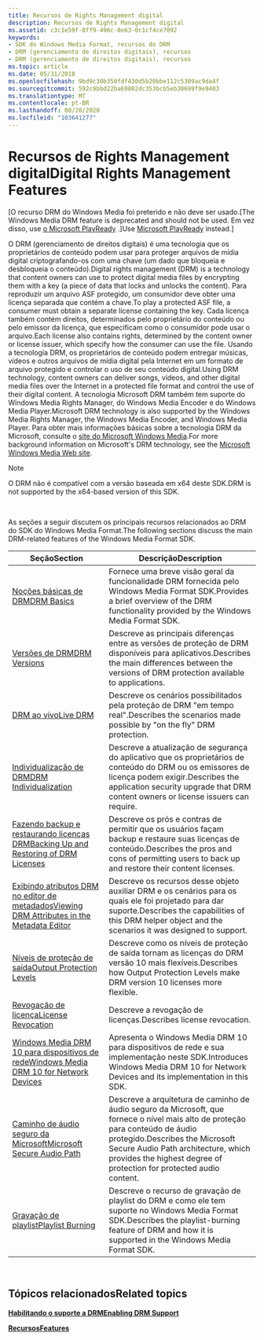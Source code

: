 ```yaml
---
title: Recursos de Rights Management digital
description: Recursos de Rights Management digital
ms.assetid: c3c1e59f-8ff9-496c-8e63-0c1cf4ce7092
keywords:
- SDK do Windows Media Format, recursos do DRM
- DRM (gerenciamento de direitos digitais), recursos
- DRM (gerenciamento de direitos digitais), recursos
ms.topic: article
ms.date: 05/31/2018
ms.openlocfilehash: 9bd9c30b350fdf430d5b20bbe112c5309ac9da4f
ms.sourcegitcommit: 592c9bbd22ba69802dc353bcb5eb30699f9e9403
ms.translationtype: MT
ms.contentlocale: pt-BR
ms.lasthandoff: 08/20/2020
ms.locfileid: "103641277"
---
```

# <a name="digital-rights-management-features"></a><span data-ttu-id="e5ba2-106">Recursos de Rights Management digital</span><span class="sxs-lookup"><span data-stu-id="e5ba2-106">Digital Rights Management Features</span></span>

<span data-ttu-id="e5ba2-107">\[O recurso DRM do Windows Media foi preterido e não deve ser usado.</span><span class="sxs-lookup"><span data-stu-id="e5ba2-107">\[The Windows Media DRM feature is deprecated and should not be used.</span></span> <span data-ttu-id="e5ba2-108">Em vez disso, use [o Microsoft PlayReady](/windows/uwp/audio-video-camera/playready-client-sdk) .\]</span><span class="sxs-lookup"><span data-stu-id="e5ba2-108">Use [Microsoft PlayReady](/windows/uwp/audio-video-camera/playready-client-sdk) instead.\]</span></span>

<span data-ttu-id="e5ba2-109">O DRM (gerenciamento de direitos digitais) é uma tecnologia que os proprietários de conteúdo podem usar para proteger arquivos de mídia digital criptografando-os com uma chave (um dado que bloqueia e desbloqueia o conteúdo).</span><span class="sxs-lookup"><span data-stu-id="e5ba2-109">Digital rights management (DRM) is a technology that content owners can use to protect digital media files by encrypting them with a key (a piece of data that locks and unlocks the content).</span></span> <span data-ttu-id="e5ba2-110">Para reproduzir um arquivo ASF protegido, um consumidor deve obter uma licença separada que contém a chave.</span><span class="sxs-lookup"><span data-stu-id="e5ba2-110">To play a protected ASF file, a consumer must obtain a separate license containing the key.</span></span> <span data-ttu-id="e5ba2-111">Cada licença também contém direitos, determinados pelo proprietário do conteúdo ou pelo emissor da licença, que especificam como o consumidor pode usar o arquivo.</span><span class="sxs-lookup"><span data-stu-id="e5ba2-111">Each license also contains rights, determined by the content owner or license issuer, which specify how the consumer can use the file.</span></span> <span data-ttu-id="e5ba2-112">Usando a tecnologia DRM, os proprietários de conteúdo podem entregar músicas, vídeos e outros arquivos de mídia digital pela Internet em um formato de arquivo protegido e controlar o uso de seu conteúdo digital.</span><span class="sxs-lookup"><span data-stu-id="e5ba2-112">Using DRM technology, content owners can deliver songs, videos, and other digital media files over the Internet in a protected file format and control the use of their digital content.</span></span> <span data-ttu-id="e5ba2-113">A tecnologia Microsoft DRM também tem suporte do Windows Media Rights Manager, do Windows Media Encoder e do Windows Media Player.</span><span class="sxs-lookup"><span data-stu-id="e5ba2-113">Microsoft DRM technology is also supported by the Windows Media Rights Manager, the Windows Media Encoder, and Windows Media Player.</span></span> <span data-ttu-id="e5ba2-114">Para obter mais informações básicas sobre a tecnologia DRM da Microsoft, consulte o [site do Microsoft Windows Media](https://support.microsoft.com/help/17946/windows-media).</span><span class="sxs-lookup"><span data-stu-id="e5ba2-114">For more background information on Microsoft's DRM technology, see the [Microsoft Windows Media Web site](https://support.microsoft.com/help/17946/windows-media).</span></span>

> [!Note]  
> <span data-ttu-id="e5ba2-115">O DRM não é compatível com a versão baseada em x64 deste SDK.</span><span class="sxs-lookup"><span data-stu-id="e5ba2-115">DRM is not supported by the x64-based version of this SDK.</span></span>

 

<span data-ttu-id="e5ba2-116">As seções a seguir discutem os principais recursos relacionados ao DRM do SDK do Windows Media Format.</span><span class="sxs-lookup"><span data-stu-id="e5ba2-116">The following sections discuss the main DRM-related features of the Windows Media Format SDK.</span></span>



| <span data-ttu-id="e5ba2-117">Seção</span><span class="sxs-lookup"><span data-stu-id="e5ba2-117">Section</span></span>                                                                                            | <span data-ttu-id="e5ba2-118">Descrição</span><span class="sxs-lookup"><span data-stu-id="e5ba2-118">Description</span></span>                                                                                                                          |
|----------------------------------------------------------------------------------------------------|--------------------------------------------------------------------------------------------------------------------------------------|
| [<span data-ttu-id="e5ba2-119">Noções básicas de DRM</span><span class="sxs-lookup"><span data-stu-id="e5ba2-119">DRM Basics</span></span>](drm-basics.md)                                                                       | <span data-ttu-id="e5ba2-120">Fornece uma breve visão geral da funcionalidade DRM fornecida pelo Windows Media Format SDK.</span><span class="sxs-lookup"><span data-stu-id="e5ba2-120">Provides a brief overview of the DRM functionality provided by the Windows Media Format SDK.</span></span>                                         |
| [<span data-ttu-id="e5ba2-121">Versões de DRM</span><span class="sxs-lookup"><span data-stu-id="e5ba2-121">DRM Versions</span></span>](drm-versions.md)                                                                   | <span data-ttu-id="e5ba2-122">Descreve as principais diferenças entre as versões de proteção de DRM disponíveis para aplicativos.</span><span class="sxs-lookup"><span data-stu-id="e5ba2-122">Describes the main differences between the versions of DRM protection available to applications.</span></span>                                     |
| [<span data-ttu-id="e5ba2-123">DRM ao vivo</span><span class="sxs-lookup"><span data-stu-id="e5ba2-123">Live DRM</span></span>](live-drm.md)                                                                           | <span data-ttu-id="e5ba2-124">Descreve os cenários possibilitados pela proteção de DRM "em tempo real".</span><span class="sxs-lookup"><span data-stu-id="e5ba2-124">Describes the scenarios made possible by "on the fly" DRM protection.</span></span>                                                                |
| [<span data-ttu-id="e5ba2-125">Individualização de DRM</span><span class="sxs-lookup"><span data-stu-id="e5ba2-125">DRM Individualization</span></span>](drm-individualization.md)                                                 | <span data-ttu-id="e5ba2-126">Descreve a atualização de segurança do aplicativo que os proprietários de conteúdo do DRM ou os emissores de licença podem exigir.</span><span class="sxs-lookup"><span data-stu-id="e5ba2-126">Describes the application security upgrade that DRM content owners or license issuers can require.</span></span>                                   |
| [<span data-ttu-id="e5ba2-127">Fazendo backup e restaurando licenças DRM</span><span class="sxs-lookup"><span data-stu-id="e5ba2-127">Backing Up and Restoring of DRM Licenses</span></span>](backing-up-and-restoring-of-drm-licenses.md)           | <span data-ttu-id="e5ba2-128">Descreve os prós e contras de permitir que os usuários façam backup e restaure suas licenças de conteúdo.</span><span class="sxs-lookup"><span data-stu-id="e5ba2-128">Describes the pros and cons of permitting users to back up and restore their content licenses.</span></span>                                       |
| [<span data-ttu-id="e5ba2-129">Exibindo atributos DRM no editor de metadados</span><span class="sxs-lookup"><span data-stu-id="e5ba2-129">Viewing DRM Attributes in the Metadata Editor</span></span>](viewing-drm-attributes-in-the-metadata-editor.md) | <span data-ttu-id="e5ba2-130">Descreve os recursos desse objeto auxiliar DRM e os cenários para os quais ele foi projetado para dar suporte.</span><span class="sxs-lookup"><span data-stu-id="e5ba2-130">Describes the capabilities of this DRM helper object and the scenarios it was designed to support.</span></span>                                   |
| [<span data-ttu-id="e5ba2-131">Níveis de proteção de saída</span><span class="sxs-lookup"><span data-stu-id="e5ba2-131">Output Protection Levels</span></span>](output-protection-levels.md)                                           | <span data-ttu-id="e5ba2-132">Descreve como os níveis de proteção de saída tornam as licenças do DRM versão 10 mais flexíveis.</span><span class="sxs-lookup"><span data-stu-id="e5ba2-132">Describes how Output Protection Levels make DRM version 10 licenses more flexible.</span></span>                                                   |
| [<span data-ttu-id="e5ba2-133">Revogação de licença</span><span class="sxs-lookup"><span data-stu-id="e5ba2-133">License Revocation</span></span>](license-revocation.md)                                                       | <span data-ttu-id="e5ba2-134">Descreve a revogação de licenças.</span><span class="sxs-lookup"><span data-stu-id="e5ba2-134">Describes license revocation.</span></span>                                                                                                        |
| [<span data-ttu-id="e5ba2-135">Windows Media DRM 10 para dispositivos de rede</span><span class="sxs-lookup"><span data-stu-id="e5ba2-135">Windows Media DRM 10 for Network Devices</span></span>](windows-media-drm-10-for-network-devices.md)           | <span data-ttu-id="e5ba2-136">Apresenta o Windows Media DRM 10 para dispositivos de rede e sua implementação neste SDK.</span><span class="sxs-lookup"><span data-stu-id="e5ba2-136">Introduces Windows Media DRM 10 for Network Devices and its implementation in this SDK.</span></span>                                              |
| [<span data-ttu-id="e5ba2-137">Caminho de áudio seguro da Microsoft</span><span class="sxs-lookup"><span data-stu-id="e5ba2-137">Microsoft Secure Audio Path</span></span>](microsoft-secure-audio-path--deprecated.md)                         | <span data-ttu-id="e5ba2-138">Descreve a arquitetura de caminho de áudio seguro da Microsoft, que fornece o nível mais alto de proteção para conteúdo de áudio protegido.</span><span class="sxs-lookup"><span data-stu-id="e5ba2-138">Describes the Microsoft Secure Audio Path architecture, which provides the highest degree of protection for protected audio content.</span></span> |
| [<span data-ttu-id="e5ba2-139">Gravação de playlist</span><span class="sxs-lookup"><span data-stu-id="e5ba2-139">Playlist Burning</span></span>](playlist-burning.md)                                                           | <span data-ttu-id="e5ba2-140">Descreve o recurso de gravação de playlist do DRM e como ele tem suporte no Windows Media Format SDK.</span><span class="sxs-lookup"><span data-stu-id="e5ba2-140">Describes the playlist-burning feature of DRM and how it is supported in the Windows Media Format SDK.</span></span>                               |



 

## <a name="related-topics"></a><span data-ttu-id="e5ba2-141">Tópicos relacionados</span><span class="sxs-lookup"><span data-stu-id="e5ba2-141">Related topics</span></span>

<dl> <dt>

[<span data-ttu-id="e5ba2-142">**Habilitando o suporte a DRM**</span><span class="sxs-lookup"><span data-stu-id="e5ba2-142">**Enabling DRM Support**</span></span>](enabling-drm-support.md)
</dt> <dt>

[<span data-ttu-id="e5ba2-143">**Recursos**</span><span class="sxs-lookup"><span data-stu-id="e5ba2-143">**Features**</span></span>](features.md)
</dt> </dl>

 

 
